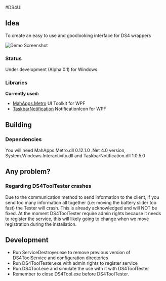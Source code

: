 #DS4UI

## Idea

To create an easy to use and goodlooking interface for DS4 wrappers

![Demo Screenshot](http://xxxxxxxx.x)

### Status

Under development (Alpha 0.1) for Windows.
 
### Libraries

**Currently used:**
- [MahApps.Metro](http://mahapps.com/MahApps.Metro/) UI Toolkit for WPF
- [TaskbarNotification](http://www.codeproject.com/Articles/36468/WPF-NotifyIcon) NotificationIcon for WPF

## Building

### Dependencies

You will need MahApps.Metro.dll 0.12.1.0 .Net 4.0 version, System.Windows.Interactivity.dll and TaskbarNotification.dll 1.0.5.0

## Any problem?

### Regarding DS4ToolTester crashes
Due to the communication method to send information to the client, if you send too many information all together 
(i.e: moving the battery slider too fast) the Tester will crash. This is already acknowledged and will NOT be
fixed.
At the moment DS4ToolTester require admin rights because it needs to register the service, this will likely going to
change when we move registration during the installation.


## Development
- Run ServiceDestroyer.exe to remove previous version of DS4ToolService and configuration directories
- Run DS4ToolTester.exe with admin rights to register service
- Run DS4Tool.exe and simulate the use with it with DS4ToolTester
- Remember to close DS4Tool.exe before DS4ToolTester.
